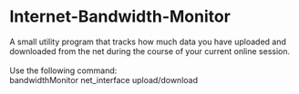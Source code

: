 # Internet-Bandwidth-Monitor
A small utility program that tracks how much data you have uploaded and
downloaded from the net during the course of your current online session.\
\
Use the following command:\
bandwidthMonitor net_interface upload/download
